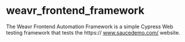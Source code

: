 # weavr_frontend_framework
The Weavr Frontend Automation Framework is a simple Cypress Web testing framework that tests the https:// www.saucedemo.com/ website.
